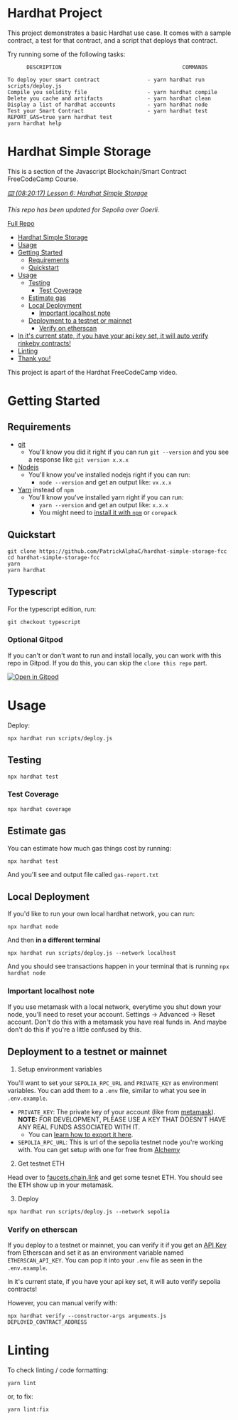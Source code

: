 # Hardhat Project

This project demonstrates a basic Hardhat use case. It comes with a sample contract, a test for that contract, and a script that deploys that contract.

Try running some of the following tasks:

```shell
      DESCRIPTION                                      COMMANDS

To deploy your smart contract               - yarn hardhat run scripts/deploy.js 
Compile you solidity file                   - yarn hardhat compile               
Delete you cache and artifacts              - yarn hardhat clean                  
Display a list of hardhat accounts          - yarn hardhat node                  
Test your Smart Contract                    - yarn hardhat test                  
REPORT_GAS=true yarn hardhat test
yarn hardhat help
```
# Hardhat Simple Storage

This is a section of the Javascript Blockchain/Smart Contract FreeCodeCamp Course.

*[⌨️ (08:20:17) Lesson 6: Hardhat Simple Storage](https://www.youtube.com/watch?v=gyMwXuJrbJQ&t=30017s)*

*This repo has been updated for Sepolia over Goerli.*

[Full Repo](https://github.com/smartcontractkit/full-blockchain-solidity-course-js)

- [Hardhat Simple Storage](#hardhat-simple-storage)
- [Usage](#usage)
- [Getting Started](#getting-started)
  - [Requirements](#requirements)
  - [Quickstart](#quickstart)
- [Usage](#usage)
  - [Testing](#testing)
    - [Test Coverage](#test-coverage)
  - [Estimate gas](#estimate-gas)
  - [Local Deployment](#local-deployment)
    - [Important localhost note](#important-localhost-note)
  - [Deployment to a testnet or mainnet](#deployment-to-a-testnet-or-mainnet)
    - [Verify on etherscan](#verify-on-etherscan)
- [In it's current state, if you have your api key set, it will auto verify rinkeby contracts!](#in-its-current-state-if-you-have-your-api-key-set-it-will-auto-verify-rinkeby-contracts)
- [Linting](#linting)
- [Thank you!](#thank-you)
   
This project is apart of the Hardhat FreeCodeCamp video.

# Getting Started

## Requirements

- [git](https://git-scm.com/book/en/v2/Getting-Started-Installing-Git)
  - You'll know you did it right if you can run `git --version` and you see a response like `git version x.x.x`
- [Nodejs](https://nodejs.org/en/)
  - You'll know you've installed nodejs right if you can run:
    - `node --version` and get an output like: `vx.x.x`
- [Yarn](https://yarnpkg.com/getting-started/install) instead of `npm`
  - You'll know you've installed yarn right if you can run:
    - `yarn --version` and get an output like: `x.x.x`
    - You might need to [install it with `npm`](https://classic.yarnpkg.com/lang/en/docs/install/) or `corepack`

## Quickstart

```
git clone https://github.com/PatrickAlphaC/hardhat-simple-storage-fcc
cd hardhat-simple-storage-fcc
yarn
yarn hardhat
```

## Typescript

For the typescript edition, run:

```
git checkout typescript
```

### Optional Gitpod

If you can't or don't want to run and install locally, you can work with this repo in Gitpod. If you do this, you can skip the `clone this repo` part.

[![Open in Gitpod](https://gitpod.io/button/open-in-gitpod.svg)](https://gitpod.io/#github.com/PatrickAlphaC/hardhat-simple-storage-fcc)


# Usage

Deploy:

```
npx hardhat run scripts/deploy.js
```

## Testing

```
npx hardhat test
```

### Test Coverage

```
npx hardhat coverage
```

## Estimate gas

You can estimate how much gas things cost by running:

```
npx hardhat test
```

And you'll see and output file called `gas-report.txt`

## Local Deployment 

If you'd like to run your own local hardhat network, you can run:

```
npx hardhat node
```

And then **in a different terminal**

```
npx hardhat run scripts/deploy.js --network localhost
```

And you should see transactions happen in your terminal that is running `npx hardhat node`

### Important localhost note

If you use metamask with a local network, everytime you shut down your node, you'll need to reset your account. Settings -> Advanced -> Reset account. Don't do this with a metamask you have real funds in. And maybe don't do this if you're a little confused by this. 

## Deployment to a testnet or mainnet

1. Setup environment variables

You'll want to set your `SEPOLIA_RPC_URL` and `PRIVATE_KEY` as environment variables. You can add them to a `.env` file, similar to what you see in `.env.example`.

- `PRIVATE_KEY`: The private key of your account (like from [metamask](https://metamask.io/)). **NOTE:** FOR DEVELOPMENT, PLEASE USE A KEY THAT DOESN'T HAVE ANY REAL FUNDS ASSOCIATED WITH IT.
  - You can [learn how to export it here](https://metamask.zendesk.com/hc/en-us/articles/360015289632-How-to-Export-an-Account-Private-Key).
- `SEPOLIA_RPC_URL`: This is url of the sepolia testnet node you're working with. You can get setup with one for free from [Alchemy](https://alchemy.com/?a=673c802981)

2. Get testnet ETH

Head over to [faucets.chain.link](https://faucets.chain.link/) and get some tesnet ETH. You should see the ETH show up in your metamask.

3. Deploy

```
npx hardhat run scripts/deploy.js --network sepolia
```

### Verify on etherscan

If you deploy to a testnet or mainnet, you can verify it if you get an [API Key](https://etherscan.io/myapikey) from Etherscan and set it as an environment variable named `ETHERSCAN_API_KEY`. You can pop it into your `.env` file as seen in the `.env.example`.

In it's current state, if you have your api key set, it will auto verify sepolia contracts!

However, you can manual verify with:

```
npx hardhat verify --constructor-args arguments.js DEPLOYED_CONTRACT_ADDRESS
```

# Linting

To check linting / code formatting:
```
yarn lint
```
or, to fix: 
```
yarn lint:fix
```




